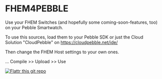 FHEM4PEBBLE
========

Use your FHEM Switches (and hopefully some coming-soon-features, too) on your Pebble Smartwatch.

To use this sources, load them to your Pebble SDK or just the Cloud Solution "CloudPebble" on https://cloudpebble.net/ide/

Then change the FHEM Host settings to your own ones.

... Compile >> Upload >> Use

 [![Flattr this git repo](http://api.flattr.com/button/flattr-badge-large.png)](https://flattr.com/submit/auto?user_id=_wolf_&url=https://github.com/re4jh/fhem4pebble&title=re4jh/fhem4pebble&language=&tags=github&category=software)
